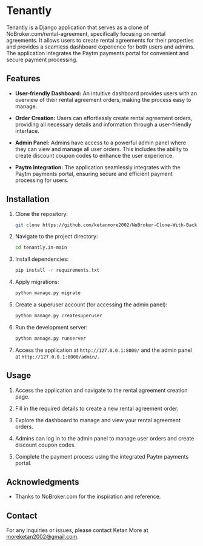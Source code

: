 
# Tenantly

Tenantly is a Django application that serves as a clone of NoBroker.com/rental-agreement, specifically focusing on rental agreements. It allows users to create rental agreements for their properties and provides a seamless dashboard experience for both users and admins. The application integrates the Paytm payments portal for convenient and secure payment processing.

## Features

- **User-friendly Dashboard:** An intuitive dashboard provides users with an overview of their rental agreement orders, making the process easy to manage.

- **Order Creation:** Users can effortlessly create rental agreement orders, providing all necessary details and information through a user-friendly interface.

- **Admin Panel:** Admins have access to a powerful admin panel where they can view and manage all user orders. This includes the ability to create discount coupon codes to enhance the user experience.

- **Paytm Integration:** The application seamlessly integrates with the Paytm payments portal, ensuring secure and efficient payment processing for users.

## Installation

1. Clone the repository:

   ```bash
   git clone https://github.com/ketanmore2002/NoBroker-Clone-With-Backend.git
   ```

2. Navigate to the project directory:

   ```bash
   cd tenantly.in-main
   ```

3. Install dependencies:

   ```bash
   pip install -r requirements.txt
   ```

4. Apply migrations:

   ```bash
   python manage.py migrate
   ```

5. Create a superuser account (for accessing the admin panel):

   ```bash
   python manage.py createsuperuser
   ```

6. Run the development server:

   ```bash
   python manage.py runserver
   ```

7. Access the application at `http://127.0.0.1:8000/` and the admin panel at `http://127.0.0.1:8000/admin/`.

## Usage

1. Access the application and navigate to the rental agreement creation page.

2. Fill in the required details to create a new rental agreement order.

3. Explore the dashboard to manage and view your rental agreement orders.

4. Admins can log in to the admin panel to manage user orders and create discount coupon codes.

5. Complete the payment process using the integrated Paytm payments portal.

## Acknowledgments

- Thanks to NoBroker.com for the inspiration and reference.

## Contact

For any inquiries or issues, please contact Ketan More at moreketan2002@gmail.com.

```
